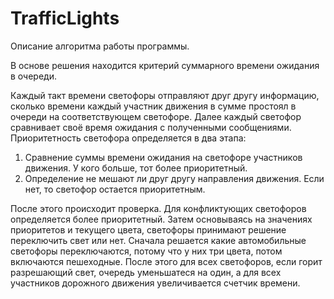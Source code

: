 # TrafficLights

Описание алгоритма работы программы.

В основе решения находится критерий суммарного времени ожидания в очереди.

Каждый такт времени светофоры отправляют друг другу информацию, сколько времени каждый участник движения в сумме простоял в очереди на соответствующем светофоре.
Далее каждый светофор сравнивает своё время ожидания с полученными сообщениями. Приоритетность светофора определяется в два этапа:
1) Сравнение суммы времени ожидания на светофоре участников движения. У кого больше, тот более приоритетный.
2) Определение не мешают ли друг другу направления движения. Если нет, то светофор остается приоритетным.

После этого происходит проверка. Для конфликтующих светофоров определяется более приоритетный.
Затем основываясь на значениях приоритетов и текущего цвета, светофоры принимают решение переключить свет или нет. Сначала решается какие автомобильные светофоры переключаются, потому что у них три цвета, потом включаются пешеходные.
После этого для всех светофоров, если горит разрешающий свет, очередь уменьшатеся на один, а для всех участников дорожного движения увеличивается счетчик времени.

